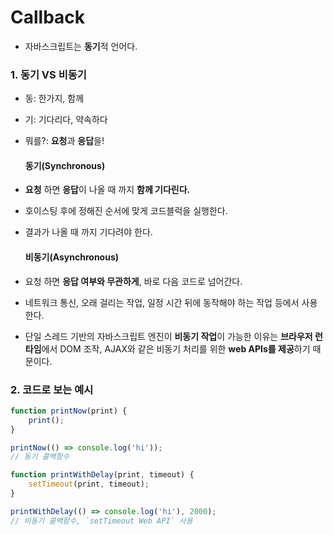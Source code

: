 # Callback

- 자바스크립트는 **동기**적 언어다.
### 1. 동기 VS 비동기

- 동: 한가지, 함께
- 기: 기다리다, 약속하다
- 뭐를?: **요청**과 **응답**을!
    #### 동기(Synchronous)

- **요청** 하면 **응답**이 나올 때 까지 **함께 기다린다.**
- 호이스팅 후에 정해진 순서에 맞게 코드블럭을 실행한다.
- 결과가 나올 때 까지 기다려야 한다.

    #### 비동기(Asynchronous)

- 요청 하면 **응답 여부와 무관하게**, 바로 다음 코드로 넘어간다.
- 네트워크 통신, 오래 걸리는 작업, 일정 시간 뒤에 동작해야 하는 작업 등에서 사용한다.
- 단일 스레드 기반의 자바스크립트 엔진이 **비동기 작업**이 가능한 이유는 **브라우저 런타임**에서 DOM 조작, AJAX와 같은 비동기 처리를 위한 **web APIs를 제공**하기 때문이다. 

### 2. 코드로 보는 예시
```js
function printNow(print) {
    print();
}

printNow(() => console.log('hi'));
// 동기 콜백함수
```

```js
function printWithDelay(print, timeout) {
    setTimeout(print, timeout);
}

printWithDelay(() => console.log('hi'), 2000);
// 비동기 콜백함수, `setTimeout Web API` 사용
```

